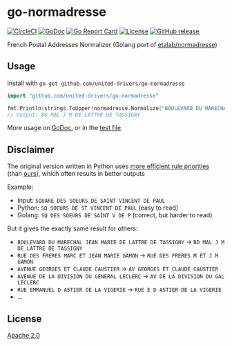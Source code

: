 # go-normadresse

[![CircleCI](https://circleci.com/gh/united-drivers/go-normadresse.svg?style=svg)](https://circleci.com/gh/united-drivers/go-normadresse)
[![GoDoc](https://godoc.org/github.com/united-drivers/go-normadresse?status.svg)](https://godoc.org/github.com/united-drivers/go-normadresse)
[![Go Report Card](https://goreportcard.com/badge/github.com/united-drivers/go-normadresse)](https://goreportcard.com/report/github.com/united-drivers/go-normadresse)
[![License](https://img.shields.io/github/license/united-drivers/go-normadresse.svg)](https://github.com/united-drivers/go-normadresse/blob/master/LICENSE)
[![GitHub release](https://img.shields.io/github/release/united-drivers/go-normadresse.svg)](https://github.com/united-drivers/go-normadresse/releases)

French Postal Addresses Normalizer (Golang port of [etalab/normadresse](https://github.com/etalab/normadresse))

## Usage

Install with `go get github.com/united-drivers/go-normadresse`

```go
import "github.com/united-drivers/go-normadresse"

fmt.Println(strings.ToUpper(normadresse.Normalize("BOULEVARD DU MARECHAL JEAN MARIE DE LATTRE DE TASSIGNY")))
// Output: BD MAL J M DE LATTRE DE TASSIGNY
```

More usage on [GoDoc](https://godoc.org/github.com/united-drivers/go-normadresse), or in the [test file](https://github.com/united-drivers/go-normadresse/blob/master/normadresse_test.go).

## Disclaimer

The original version written in Python uses [more efficient rule priorities](https://github.com/etalab/normadresse/blob/master/normadresse.py) (than [ours](https://github.com/united-drivers/go-normadresse/blob/master/normadresse.go)), which often results in better outputs

Example:
* Input: `SQUARE DES SOEURS DE SAINT VINCENT DE PAUL`
* Python: `SQ SOEURS DE ST VINCENT DE PAUL` (easy to read)
* Golang: `SQ DES SOEURS DE SAINT V DE P` (correct, but harder to read)

But it gives the exactly same result for others:
* `BOULEVARD DU MARECHAL JEAN MARIE DE LATTRE DE TASSIGNY` -> `BD MAL J M DE LATTRE DE TASSIGNY`
* `RUE DES FRERES MARC ET JEAN MARIE GAMON` -> `RUE DES FRERES M ET J M GAMON`
* `AVENUE GEORGES ET CLAUDE CAUSTIER` -> `AV GEORGES ET CLAUDE CAUSTIER`
* `AVENUE DE LA DIVISION DU GENERAL LECLERC` -> `AV DE LA DIVISION DU GAL LECLERC`
* `RUE EMMANUEL D ASTIER DE LA VIGERIE` -> `RUE E D ASTIER DE LA VIGERIE`
* ...

## License

[Apache 2.0](https://github.com/united-drivers/go-normadresse/blob/master/LICENSE)
